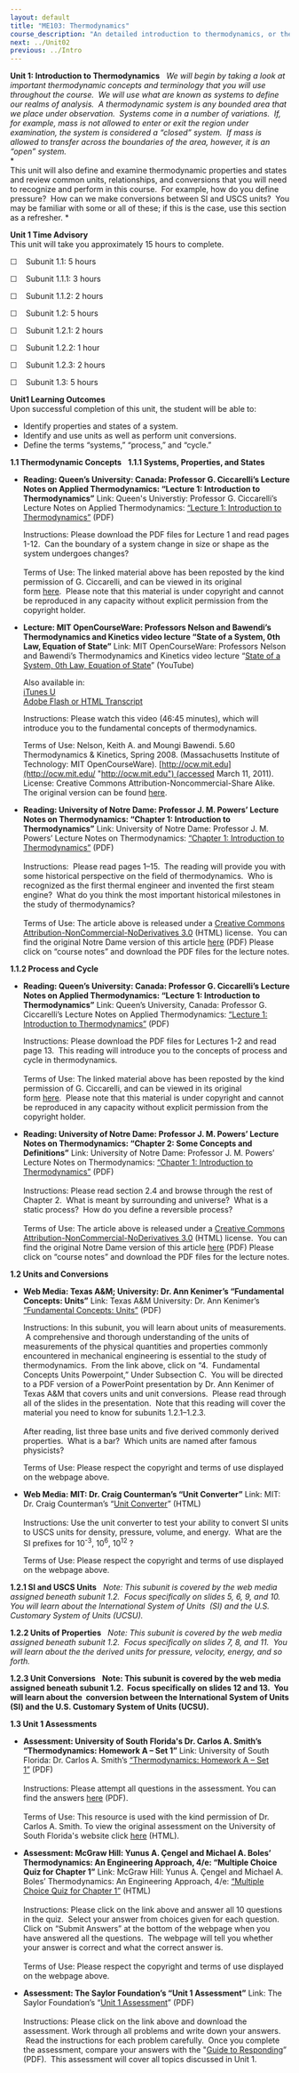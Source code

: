 ```yaml
---
layout: default
title: "ME103: Thermodynamics"
course_description: "An detailed introduction to thermodynamics, or the study of energy. Topics include energy conservation, thermodynamic quantities, enthalpy and entropy, work and heat, entropy generation, flow systems, and thermodynamic cycles."
next: ../Unit02
previous: ../Intro
---
```

**Unit 1: Introduction to Thermodynamics** <span id="1"></span> 
*We will begin by taking a look at important thermodynamic concepts and
terminology that you will use throughout the course.  We will use what
are known as systems to define our realms of analysis.  A thermodynamic
system is any bounded area that we place under observation.  Systems
come in a number of variations.  If, for example, mass is not allowed to
enter or exit the region under examination, the system is considered a
“closed” system.  If mass is allowed to transfer across the boundaries
of the area, however, it is an “open” system.*  
 *             
 This unit will also define and examine thermodynamic properties and
states and review common units, relationships, and conversions that you
will need to recognize and perform in this course.  For example, how do
you define pressure?  How can we make conversions between SI and USCS
units?  You may be familiar with some or all of these; if this is the
case, use this section as a refresher. *

**Unit 1 Time Advisory**  
This unit will take you approximately 15 hours to complete.

☐    Subunit 1.1: 5 hours

☐    Subunit 1.1.1: 3 hours  
  
 ☐    Subunit 1.1.2: 2 hours

☐    Subunit 1.2: 5 hours

☐    Subunit 1.2.1: 2 hours  
  
 ☐    Subunit 1.2.2: 1 hour  
  
 ☐    Subunit 1.2.3: 2 hours

☐    Subunit 1.3: 5 hours

**Unit1 Learning Outcomes**  
Upon successful completion of this unit, the student will be able to:  
-   Identify properties and states of a system.
-   Identify and use units as well as perform unit conversions.
-   Define the terms “systems,” “process,” and “cycle.”

**1.1 Thermodynamic Concepts** <span id="1.1"></span> 
**1.1.1 Systems, Properties, and States** <span id="1.1.1"></span> 
-   **Reading: Queen’s University: Canada: Professor G. Ciccarelli’s
    Lecture Notes on Applied Thermodynamics: “Lecture 1: Introduction to
    Thermodynamics”**
    Link: Queen's Universtiy: Professor G. Ciccarelli’s Lecture Notes on
    Applied Thermodynamics: [“Lecture 1: Introduction to
    Thermodynamics”](http://www.saylor.org/site/wp-content/uploads/2013/01/ME103-1.1.1_Ciccarcelli_Introduction-to-Thermodynamics.pdf)
    (PDF)  
      
     Instructions: Please download the PDF files for Lecture 1 and read
    pages 1-12.  Can the boundary of a system change in size or shape as
    the system undergoes changes?  
        
     Terms of Use: The linked material above has been reposted by the
    kind permission of G. Ciccarelli, and can be viewed in its original
    form [here](http://me.queensu.ca/Courses/230/LectureNotes.html).  Please
    note that this material is under copyright and cannot be reproduced
    in any capacity without explicit permission from the copyright
    holder. 

-   **Lecture: MIT OpenCourseWare: Professors Nelson and Bawendi’s
    Thermodynamics and Kinetics video lecture “State of a System, 0th
    Law, Equation of State”**
    Link: MIT OpenCourseWare: Professors Nelson and Bawendi’s
    Thermodynamics and Kinetics video lecture “[State of a System, 0th
    Law, Equation of State](http://www.youtube.com/watch?v=ZuU5yBIde_s)”
    (YouTube)  
      
     Also available in:  
     [iTunes
    U](http://deimos3.apple.com/WebObjects/Core.woa/Browse/mit.edu.1824849798.01824849803.1826441835?i=1362206377)  
     [Adobe Flash or HTML
    Transcript](http://ocw.mit.edu/courses/chemistry/5-60-thermodynamics-kinetics-spring-2008/video-lectures/lecture-1-state-of-a-system-0th-law-equation-of-state/)  
      
     Instructions: Please watch this video (46:45 minutes), which will
    introduce you to the fundamental concepts of thermodynamics.  
      
     Terms of Use: Nelson, Keith A. and Moungi Bawendi. 5.60
    Thermodynamics & Kinetics, Spring 2008. (Massachusetts Institute of
    Technology: MIT
    OpenCourseWare). [http://ocw.mit.edu](http://ocw.mit.edu/ "http://ocw.mit.edu") (accessed
    March 11, 2011). License: Creative Commons
    Attribution-Noncommercial-Share Alike. The original version can be
    found [here](http://ocw.mit.edu/courses/chemistry/5-60-thermodynamics-kinetics-spring-2008/video-lectures/lecture-1-state-of-a-system-0th-law-equation-of-state/).
      

-   **Reading: University of Notre Dame: Professor J. M. Powers’ Lecture
    Notes on Thermodynamics: “Chapter 1: Introduction to
    Thermodynamics”**
    Link: University of Notre Dame: Professor J. M. Powers’ Lecture
    Notes on Thermodynamics: [“Chapter 1: Introduction to
    Thermodynamics”](http://www.saylor.org/site/wp-content/uploads/2013/01/ME103_Powers-Lecture-on-Thermodynamics.pdf) (PDF)  
        
     Instructions:  Please read pages 1–15.  The reading will provide
    you with some historical perspective on the field of thermodynamics.
     Who is recognized as the first thermal engineer and invented the
    first steam engine?  What do you think the most important historical
    milestones in the study of thermodynamics?  
        
     Terms of Use: The article above is released under a [Creative
    Commons Attribution-NonCommercial-NoDerivatives
    3.0](http://creativecommons.org/licenses/by-nc-nd/3.0/) (HTML)
    license.  You can find the original Notre Dame version of this
    article [here](http://www3.nd.edu/~powers/ame.20231/) (PDF) Please
    click on “course notes” and download the PDF files for the lecture
    notes.

**1.1.2 Process and Cycle** <span id="1.1.2"></span> 
-   **Reading: Queen’s University: Canada: Professor G. Ciccarelli’s
    Lecture Notes on Applied Thermodynamics: “Lecture 1: Introduction to
    Thermodynamics”**
    Link: Queen’s University, Canada: Professor G. Ciccarelli’s Lecture
    Notes on Applied Thermodynamics: [“Lecture 1: Introduction to
    Thermodynamics”](http://www.saylor.org/site/wp-content/uploads/2013/01/ME103-1.1.1_Ciccarcelli_Introduction-to-Thermodynamics.pdf)
    (PDF)  
      
     Instructions: Please download the PDF files for Lectures 1-2 and
    read page 13.  This reading will introduce you to the concepts of
    process and cycle in thermodynamics.  
        
     Terms of Use: The linked material above has been reposted by the
    kind permission of G. Ciccarelli, and can be viewed in its original
    form [here](http://me.queensu.ca/Courses/230/LectureNotes.html).  Please
    note that this material is under copyright and cannot be reproduced
    in any capacity without explicit permission from the copyright
    holder. 

-   **Reading: University of Notre Dame: Professor J. M. Powers’ Lecture
    Notes on Thermodynamics: “Chapter 2: Some Concepts and
    Definitions”**
    Link: University of Notre Dame: Professor J. M. Powers’ Lecture
    Notes on Thermodynamics: [“Chapter 1: Introduction to
    Thermodynamics”](http://www.saylor.org/site/wp-content/uploads/2013/01/ME103_Powers-Lecture-on-Thermodynamics.pdf) (PDF)  
        
     Instructions: Please read section 2.4 and browse through the rest
    of Chapter 2.  What is meant by surrounding and universe?  What is a
    static process?  How do you define a reversible process?  
        
     Terms of Use: The article above is released under a [Creative
    Commons Attribution-NonCommercial-NoDerivatives
    3.0](http://creativecommons.org/licenses/by-nc-nd/3.0/) (HTML)
    license.  You can find the original Notre Dame version of this
    article [here](http://www3.nd.edu/~powers/ame.20231/) (PDF) Please
    click on “course notes” and download the PDF files for the lecture
    notes.

**1.2 Units and Conversions** <span id="1.2"></span> 
-   **Web Media: Texas A&M; University: Dr. Ann Kenimer’s “Fundamental
    Concepts: Units”**
    Link: Texas A&M University: Dr. Ann Kenimer’s [“Fundamental
    Concepts:
    Units”](http://www.onsiteconsortium.org/univ_curric.html#u1) (PDF)  
      
     Instructions: In this subunit, you will learn about units of
    measurements.  A comprehensive and thorough understanding of the
    units of measurements of the physical quantities and properties
    commonly encountered in mechanical engineering is essential to the
    study of thermodynamics.  From the link above, click on “4.
     Fundamental Concepts Units Powerpoint,” Under Subsection C.  You
    will be directed to a PDF version of a PowerPoint presentation by
    Dr. Ann Kenimer of Texas A&M that covers units and unit
    conversions.  Please read through all of the slides in the
    presentation.  Note that this reading will cover the material you
    need to know for subunits 1.2.1–1.2.3.  
        
     After reading, list three base units and five derived commonly
    derived properties.  What is a bar?  Which units are named after
    famous physicists?  
      
     Terms of Use: Please respect the copyright and terms of use
    displayed on the webpage above.

-   **Web Media: MIT: Dr. Craig Counterman’s “Unit Converter”**
    Link: MIT: Dr. Craig Counterman’s “[Unit
    Converter](http://web.mit.edu/course/3/3.091_dev/javaexamples/Hello/unit-convert.html)”
    (HTML)  
        
     Instructions: Use the unit converter to test your ability to
    convert SI units to USCS units for density, pressure, volume, and
    energy.  What are the SI prefixes for 10<sup>-3</sup>,
    10<sup>6</sup>, 10<sup>12</sup> ?  
      
     Terms of Use: Please respect the copyright and terms of use
    displayed on the webpage above.

**1.2.1 SI and USCS Units** <span id="1.2.1"></span> 
*Note: This subunit is covered by the web media assigned beneath subunit
1.2.  Focus specifically on slides 5, 6, 9, and 10.  You will learn
about the International System of Units  (SI) and the U.S. Customary
System of Units (UCSU).*

**1.2.2 Units of Properties** <span id="1.2.2"></span> 
**Note: This subunit is covered by the web media assigned beneath
subunit 1.2.  Focus specifically on slides 7, 8, and 11.  You will learn
about the* *the derived units for pressure, velocity, energy, and so
forth.**

**1.2.3 Unit Conversions** <span id="1.2.3"></span> 
**Note: This subunit is covered by the web media assigned beneath
subunit 1.2.  Focus specifically on slides 12 and 13.  You will learn
about the  conversion between the International System of Units (SI) and
the U.S. Customary System of Units (UCSU).**

**1.3 Unit 1 Assessments** <span id="1.3"></span> 
-   **Assessment: University of South Florida's Dr. Carlos A. Smith’s
    “Thermodynamics: Homework A – Set 1”**
    Link: University of South Florida: Dr. Carlos A. Smith’s
    [“Thermodynamics: Homework A – Set
    1”](http://www.saylor.org/site/wp-content/uploads/2013/01/ME103-Assesment1.pdf) (PDF)  
        
     Instructions: Please attempt all questions in the assessment. You
    can find the answers
    [here](http://www.saylor.org/site/wp-content/uploads/2013/01/ME103-Assesment1Answers.pdf)
    (PDF).  
        
     Terms of Use: This resource is used with the kind permission of Dr.
    Carlos A. Smith. To view the original assessment on the University
    of South Florida's website click
    [here](http://thermodynamics.eng.usf.edu/indexA.html) (HTML).

-   **Assessment: McGraw Hill: Yunus A. Çengel and Michael A. Boles’
    Thermodynamics: An Engineering Approach, 4/e: “Multiple Choice Quiz
    for Chapter 1”**
    Link: McGraw Hill: Yunus A. Çengel and Michael A. Boles’
    Thermodynamics: An Engineering Approach, 4/e: [“Multiple Choice Quiz
    for Chapter
    1”](http://highered.mcgraw-hill.com/sites/007352932x/student_view0/chapter1/multiple_choice_quiz.html)
    (HTML)  
        
     Instructions: Please click on the link above and answer all 10
    questions in the quiz.  Select your answer from choices given for
    each question.  Click on “Submit Answers” at the bottom of the
    webpage when you have answered all the questions.  The webpage will
    tell you whether your answer is correct and what the correct answer
    is.  
        
     Terms of Use: Please respect the copyright and terms of use
    displayed on the webpage above.

-   **Assessment: The Saylor Foundation’s “Unit 1 Assessment”**
    Link: The Saylor Foundation’s “[Unit 1
    Assessment](http://www.saylor.org/site/wp-content/uploads/2012/08/ME103-OC-Assessment-1-FINAL.pdf)”
    (PDF)  
        
     Instructions: Please click on the link above and download the
    assessment. Work through all problems and write down your answers.
     Read the instructions for each problem carefully.  Once you
    complete the assessment, compare your answers with the "[Guide to
    Responding](http://www.saylor.org/site/wp-content/uploads/2012/08/ME103-OC-Assessment-1-GTR-FINAL.pdf)”
    (PDF).  This assessment will cover all topics discussed in Unit 1.


